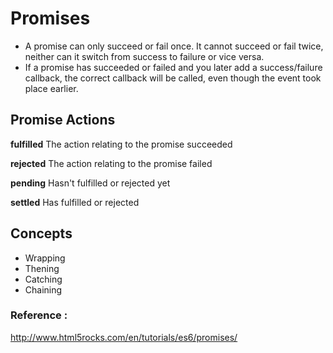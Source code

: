 
# Promises

* A promise can only succeed or fail once. It cannot succeed or fail twice, neither can it switch from success to failure or vice versa.
* If a promise has succeeded or failed and you later add a success/failure callback, the correct callback will be called, even though the event took place earlier.

## Promise Actions

__fulfilled__ The action relating to the promise succeeded 

__rejected__  The action relating to the promise failed

__pending__   Hasn't fulfilled or rejected yet 

__settled__   Has fulfilled or rejected

## Concepts

* Wrapping
* Thening
* Catching
* Chaining


### Reference :
http://www.html5rocks.com/en/tutorials/es6/promises/
